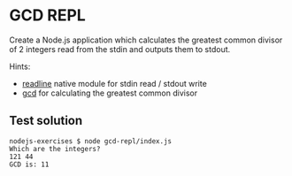 GCD REPL
========

Create a Node.js application which calculates the greatest common divisor of 2 integers read from the stdin and outputs them to stdout.

Hints:

-	[readline](https://nodejs.org/dist/latest-v4.x/docs/api/readline.html) native module for stdin read / stdout write
-	[gcd](https://www.npmjs.com/package/gcd) for calculating the greatest common divisor

Test solution
-------------

```
nodejs-exercises $ node gcd-repl/index.js
Which are the integers?
121 44
GCD is: 11
```
